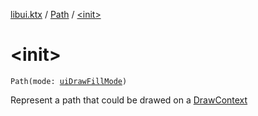 [libui.ktx](../index.md) / [Path](index.md) / [&lt;init&gt;](./-init-.md)

# &lt;init&gt;

`Path(mode: `[`uiDrawFillMode`](../../libui/ui-draw-fill-mode.md)`)`

Represent a path that could be drawed on a [DrawContext](../-draw-context.md)


